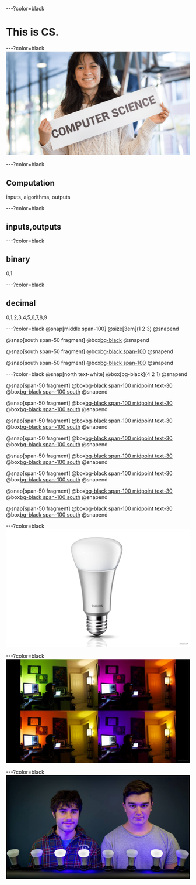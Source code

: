 ---?color=black
# This is CS.

---?color=black
![](assets/CS_bg.png)

---?color=black
## Computation
inputs, algorithms, outputs

---?color=black
## inputs,outputs

---?color=black
## binary
0,1

---?color=black
## decimal
0,1,2,3,4,5,6,7,8,9

---?color=black
@snap[middle span-100]
@size[3em](1   2   3)
@snapend

@snap[south span-50 fragment]
@box[bg-black](100x1+10x2+1x3)
@snapend

@snap[south span-50 fragment]
@box[bg-black span-100](100+20+3)
@snapend

@snap[south span-50 fragment]
@box[bg-black span-100](123)
@snapend

---?color=black
@snap[north text-white]
@box[bg-black](4  2  1)
@snapend

@snap[span-50 fragment]
@box[bg-black span-100 midpoint text-30](000)
@box[bg-black span-100 south](0)
@snapend

@snap[span-50 fragment]
@box[bg-black span-100 midpoint text-30](001)
@box[bg-black span-100 south](1)
@snapend

@snap[span-50 fragment]
@box[bg-black span-100 midpoint text-30](010)
@box[bg-black span-100 south](2)
@snapend

@snap[span-50 fragment]
@box[bg-black span-100 midpoint text-30](011)
@box[bg-black span-100 south](3)
@snapend

@snap[span-50 fragment]
@box[bg-black span-100 midpoint text-30](100)
@box[bg-black span-100 south](4)
@snapend

@snap[span-50 fragment]
@box[bg-black span-100 midpoint text-30](101)
@box[bg-black span-100 south](5)
@snapend

@snap[span-50 fragment]
@box[bg-black span-100 midpoint text-30](110)
@box[bg-black span-100 south](6)
@snapend

@snap[span-50 fragment]
@box[bg-black span-100 midpoint text-30](111)
@box[bg-black span-100 south](7)
@snapend

---?color=black
![](assets/bulb.png)

---?color=black
![](assets/room.png)

---?color=black
![](assets/00110010.png)
